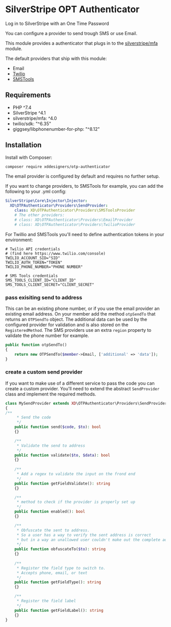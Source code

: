 # SilverStripe OPT Authenticator

Log in to SilverStripe with an One Time Password

You can configure a provider to send trough SMS or use Email.

This module provides a authenticator that plugs in to the [silverstripe/mfa](https://github.com/silverstripe/silverstripe-mfa)
module.

The default providers that ship with this module:

* Email
* [Twilio](https://www.twilio.com/sms)
* [SMSTools](https://www.smstools.nl/)

## Requirements

* PHP ^7.4
* SilverStripe ^4.1
* silverstripe/mfa: ^4.0
* twilio/sdk: "^6.35"
* giggsey/libphonenumber-for-php: "^8.12"

## Installation

Install with Composer:

```bash
composer require xddesigners/otp-authenticator
```

The email provider is configured by default and requires no further setup.

If you want to change providers, to SMSTools for example, you can add the following to your .yml config:

```yml
SilverStripe\Core\Injector\Injector:
  XD\OTPAuthenticator\Providers\SendProvider:
    class: XD\OTPAuthenticator\Providers\SMSToolsProvider
    # The other providers:
    # class: XD\OTPAuthenticator\Providers\EmailProvider
    # class: XD\OTPAuthenticator\Providers\TwilioProvider
```

For Twillio and SMSTools you'll need to define authentication tokens in your environment:

```env
# Twilio API credentials
# (find here https://www.twilio.com/console)
TWILIO_ACCOUNT_SID="SID"
TWILIO_AUTH_TOKEN="TOKEN"
TWILIO_PHONE_NUMBER="PHONE NUMBER"

# SMS Tools credentials
SMS_TOOLS_CLIENT_ID="CLIENT_ID"
SMS_TOOLS_CLIENT_SECRET="CLIENT_SECRET"
```

### pass exisiting send to address

This can be an existing phone number, or if you use the email provider an existing email address.
On your member add the method `otpSendTo` that returns an `OTPSendTo` object.
The additional data can be used by the configured provider for validation and is also stored on the `RegisteredMethod`.
The SMS providers use an extra `region` property to validate the phone number for example.

```php
public function otpSendTo()
{
    return new OTPSendTo($member->Email, ['additional' => 'data']);
}
```

### create a custom send provider

If you want to make use of a different service to pass the code you can create a custom provider.
You'll need to extend the abstract `SendProvider` class and implement the required methods.

```php
class MySendProvider extends XD\OTPAuthenticator\Providers\SendProvider
{
/**
     * Send the code
     */
    public function send($code, $to): bool
    {}

    /**
     * Validate the send to address
     */
    public function validate($to, $data): bool
    {}
    
    /**
     * Add a regex to validate the input on the frond end
     */
    public function getFieldValidate(): string
    {}

    /**
     * method to check if the provider is properly set up
     */
    public function enabled(): bool
    {}

    /**
     * Obfuscate the sent to address.
     * So a user has a way to verify the sent address is correct 
     * but in a way an unallowed user couldn't make out the complete address
     */
    public function obfuscateTo($to): string
    {}
    
    /**
     * Register the field type to switch to.
     * Accepts phone, email, or text
     */
    public function getFieldType(): string
    {}

    /**
     * Register the field label
     */
    public function getFieldLabel(): string
    {}
}
```
